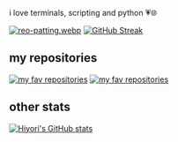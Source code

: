 i love terminals, scripting and python 💗🌐

[![reo-patting.webp](https://i.postimg.cc/RFM2CQFY/reo-patting.webp)](https://postimg.cc/mc5m8973) 
[![GitHub Streak](https://github-readme-streak-stats.herokuapp.com/?user=hiyorijl&theme=transparent&show_icons=true)](https://github.com/DenverCoder1/github-readme-streak-stats) 
## my repositories
[![my fav repositories](https://github-readme-stats.vercel.app/api/pin/?username=hiyorijl&repo=verbal_garden_quartz&theme=transparent&show_icons=true)](https://github.com/hiyorijl/verbal_garden_quartz)
[![my fav repositories](https://github-readme-stats.vercel.app/api/pin/?username=hiyorijl&repo=useful_python_scripts&theme=transparent&show_icons=true)](https://github.com/hiyorijl/useful_python_scripts)

## other stats
[![Hiyori's GitHub stats](https://github-readme-stats.vercel.app/api?username=hiyorijl&theme=transparent&show_icons=true)](https://github.com/anuraghazra/github-readme-stats)
